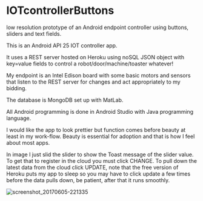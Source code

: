 # IOTcontrollerButtons
low resolution prototype of an Android endpoint controller using buttons, sliders and text fields.

This is an Android API 25 IOT controller app.

It uses a REST server hosted on Heroku using noSQL JSON object with key=value fields to control a robot/door/machine/toaster whatever!

My endpoint is an Intel Edison board with some basic motors and sensors that listen to the REST server for changes and act appropriately to my bidding.

The database is MongoDB set up with MatLab.

All Android programming is done in Android Studio with Java programming language.

I would like the app to look prettier but function comes before beauty at least in my work-flow.  Beauty is essential for adoption and that is how I feel about most apps.

In image I just slid the slider to show the Toast message of the slider value.  To get that to register in the cloud you must click CHANGE.  To pull down the latest data from the cloud click UPDATE, note that the free version of Heroku puts my app to sleep so you may have to click update a few times before the data pulls down, be patient, after that it runs smoothly.


![screenshot_20170605-221335](https://cloud.githubusercontent.com/assets/16365134/26814714/78088dd2-4a3c-11e7-939d-929f11150750.png)
